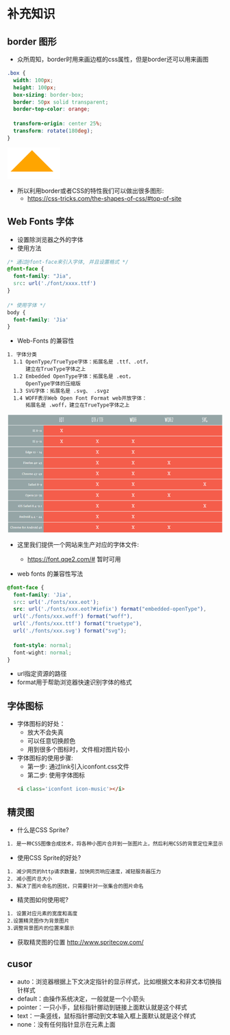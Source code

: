 # 补充知识

## border 图形
* 众所周知，border时用来画边框的css属性，但是border还可以用来画图
```css
.box {
  width: 100px;
  height: 100px;
  box-sizing: border-box;
  border: 50px solid transparent;
  border-top-color: orange;

  transform-origin: center 25%;
  transform: rotate(180deg);
}
```
![border-image](/images/border-image.png)

* 所以利用border或者CSS的特性我们可以做出很多图形:
  * https://css-tricks.com/the-shapes-of-css/#top-of-site
  
## Web Fonts 字体
* 设置除浏览器之外的字体
* 使用方法
```css
/* 通过@font-face来引入字体, 并且设置格式 */
@font-face {
  font-family: "Jia",
  src: url('./font/xxxx.ttf')
}

/* 使用字体 */
body {
  font-family: 'Jia'
}
```
* Web-Fonts 的兼容性
```tex
1. 字体分类
  1.1 OpenType/TrueType字体：拓展名是 .ttf、.otf，
      建立在TrueType字体之上
  1.2 Embedded OpenType字体：拓展名是 .eot，
      OpenType字体的压缩版
  1.3 SVG字体：拓展名是 .svg、 .svgz
  1.4 WOFF表示Web Open Font Format web开放字体：
      拓展名是 .woff，建立在TrueType字体之上
```
![font-table](/images/font-table.png)

* 这里我们提供一个网站来生产对应的字体文件:
  * https://font.qqe2.com/# 暂时可用

* web fonts 的兼容性写法
```css
@font-face {
  font-family: 'Jia',
  src: url('./fonts/xxx.eot');
  src: url('./fonts/xxx.eot?#iefix') format("embedded-openType"),
  url('./fonts/xxx.woff') format("woff"),
  url('./fonts/xxx.ttf') format("truetype"),
  url('./fonts/xxx.svg') format("svg");

  font-style: normal;
  font-wight: normal;
}
```
* url指定资源的路径
* format用于帮助浏览器快速识别字体的格式

## 字体图标
* 字体图标的好处：
  * 放大不会失真
  * 可以任意切换颜色
  * 用到很多个图标时，文件相对图片较小
* 字体图标的使用步骤:
  * 第一步: 通过link引入iconfont.css文件
  * 第二步: 使用字体图标
  ```html
  <i class='iconfont icon-music'></i>
  ```

## 精灵图
* 什么是CSS Sprite?
```tex
1. 是一种CSS图像合成技术，将各种小图片合并到一张图片上，然后利用CSS的背景定位来显示对应的图片部分

```
* 使用CSS Sprite的好处?
```tex
1. 减少网页的http请求数量，加快网页响应速度，减轻服务器压力
2. 减小图片总大小
3. 解决了图片命名的困扰，只需要针对一张集合的图片命名
```
* 精灵图如何使用呢?
```tex
1. 设置对应元素的宽度和高度
2.设置精灵图作为背景图片
3.调整背景图片的位置来展示
```
* 获取精灵图的位置 http://www.spritecow.com/
## cusor
* auto：浏览器根据上下文决定指针的显示样式，比如根据文本和非文本切换指针样式
* default：由操作系统决定，一般就是一个小箭头
*  pointer：一只小手，鼠标指针挪动到链接上面默认就是这个样式
* text：一条竖线，鼠标指针挪动到文本输入框上面默认就是这个样式
*  none：没有任何指针显示在元素上面